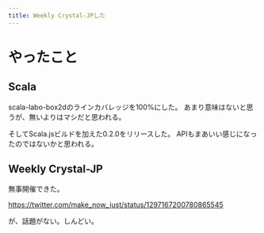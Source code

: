 ```yaml
---
title: Weekly Crystal-JPした
---
```


# やったこと

## Scala

scala-labo-box2dのラインカバレッジを100%にした。
あまり意味はないと思うが、無いよりはマシだと思われる。

そしてScala.jsビルドを加えた0.2.0をリリースした。
APIもまあいい感じになったのではないかと思われる。

## Weekly Crystal-JP

無事開催できた。

<https://twitter.com/make_now_just/status/1297167200780865545>

が、話題がない。しんどい。

